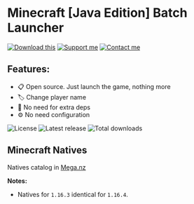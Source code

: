 # Minecraft [Java Edition] Batch Launcher

[![Download this](https://img.shields.io/badge/Download-this-lightgrey?style=for-the-badge)](https://github.com/iiiypuk/minecraft-launcher/releases/latest) [![Support me](https://img.shields.io/badge/Support-me-ff4646?style=for-the-badge)](https://ko-fi.com/iiiypuk) [![Contact me](https://img.shields.io/badge/Contact-me-blue?style=for-the-badge)](https://t.me/slexbc)

## Features:
* 📋 Open source. Just launch the game, nothing more
* 🏷️ Change player name
* 🧰 No need for extra deps
* ⚙️ No need configuration

![License](https://img.shields.io/github/license/iiiypuk/minecraft-launcher?style=for-the-badge) ![Latest release](https://img.shields.io/github/v/release/iiiypuk/minecraft-launcher?style=for-the-badge) ![Total downloads](https://img.shields.io/github/downloads/iiiypuk/minecraft-launcher/total?style=for-the-badge)

## Minecraft Natives

Natives catalog in [Mega.nz](https://mega.nz/#F!hUNg0Y6I!93cYw1NZg4MUWUHaVrCO7w)

**Notes:**
- Natives for `1.16.3` identical for `1.16.4`.
